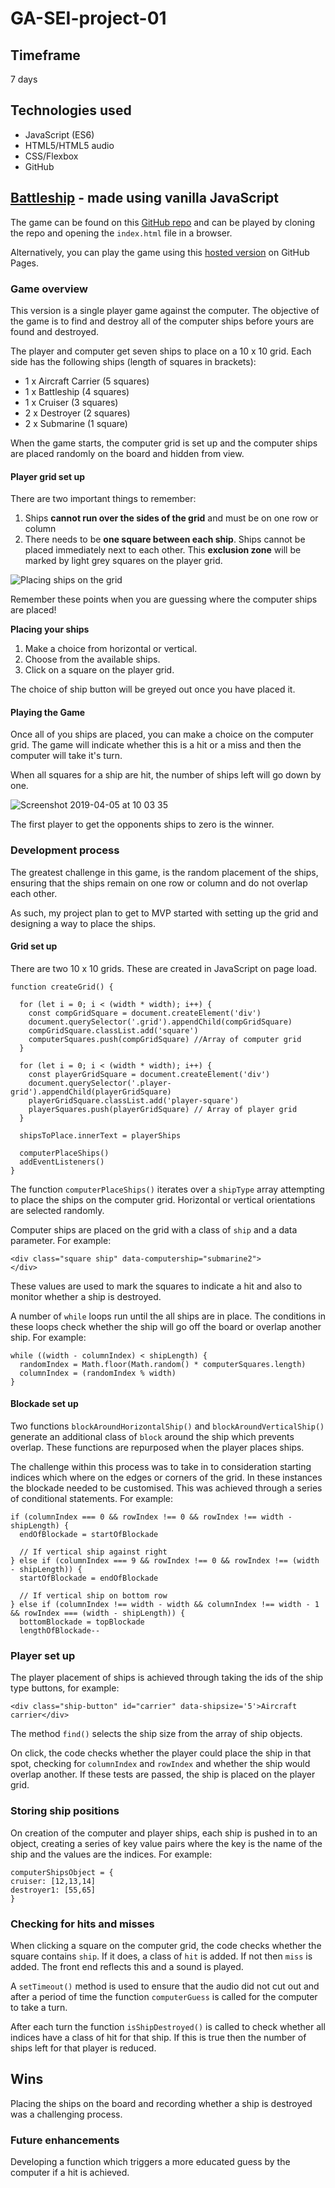 # GA-SEI-project-01

[battleship]: https://richyarwood.github.io/GA-SEI-project-01/
[githubrepo]: https://github.com/richyarwood/GA-SEI-project-01

## Timeframe
7 days

## Technologies used
* JavaScript (ES6)
* HTML5/HTML5 audio
* CSS/Flexbox
* GitHub

## [Battleship][battleship] - made using vanilla JavaScript

The game can be found on this [GitHub repo][githubrepo] and can be played by cloning the repo and opening the `index.html` file in a browser.

Alternatively, you can play the game using this [hosted version][battleship] on GitHub Pages.

### Game overview
This version is a single player game against the computer. The objective of the game is to find and destroy all of the computer ships before yours are found and destroyed.

The player and computer get seven ships to place on a 10 x 10 grid. Each side has the following ships (length of squares in brackets):

* 1 x Aircraft Carrier (5 squares)
* 1 x Battleship (4 squares)
* 1 x Cruiser (3 squares)
* 2 x Destroyer (2 squares)
* 2 x Submarine (1 square)

When the game starts, the computer grid is set up and the computer ships are placed randomly on the board and hidden from view.

#### Player grid set up
There are two important things to remember:
1. Ships **cannot run over the sides of the grid** and must be on one row or column
2. There needs to be **one square between each ship**. Ships cannot be placed immediately next to each other. This **exclusion zone** will be marked by light grey squares on the player grid.

![Placing ships on the grid](https://user-images.githubusercontent.com/40695746/55616078-f17a3e80-5788-11e9-9a75-2dedc1ebbe0c.png)

Remember these points when you are guessing where the computer ships are placed!

**Placing your ships**
1. Make a choice from horizontal or vertical.
2. Choose from the available ships.
3. Click on a square on the player grid.

The choice of ship button will be greyed out once you have placed it.

#### Playing the Game
Once all of you ships are placed, you can make a choice on the computer grid. The game will indicate whether this is a hit or a miss and then the computer will take it\'s turn.

When all squares for a ship are hit, the number of ships left will go down by one.

![Screenshot 2019-04-05 at 10 03 35](https://user-images.githubusercontent.com/40695746/55616613-18854000-578a-11e9-87ac-5b64ddc7b9f2.png)

The first player to get the opponents ships to zero is the winner.

### Development process
The greatest challenge in this game, is the random placement of the ships, ensuring that the ships remain on one row or column and do not overlap each other.

As such, my project plan to get to MVP started with setting up the grid and designing a way to place the ships.

#### Grid set up
There are two 10 x 10 grids. These are created in JavaScript on page load.
 ```
 function createGrid() {

   for (let i = 0; i < (width * width); i++) {
     const compGridSquare = document.createElement('div')
     document.querySelector('.grid').appendChild(compGridSquare)
     compGridSquare.classList.add('square')
     computerSquares.push(compGridSquare) //Array of computer grid
   }

   for (let i = 0; i < (width * width); i++) {
     const playerGridSquare = document.createElement('div')
     document.querySelector('.player-grid').appendChild(playerGridSquare)
     playerGridSquare.classList.add('player-square')
     playerSquares.push(playerGridSquare) // Array of player grid
   }

   shipsToPlace.innerText = playerShips

   computerPlaceShips()
   addEventListeners()
 }
 ```
The function ```computerPlaceShips()``` iterates over a ```shipType``` array attempting to place the ships on the computer grid. Horizontal or vertical orientations are selected randomly.

Computer ships are placed on the grid with a class of ```ship``` and a data parameter. For example:

```
<div class="square ship" data-computership="submarine2">
</div>
```

These values are used to mark the squares to indicate a hit and also to monitor whether a ship is destroyed.

A number of ```while``` loops run until the all ships are in place. The conditions in these loops check whether the ship will go off the board or overlap another ship. For example:

```
while ((width - columnIndex) < shipLength) {
  randomIndex = Math.floor(Math.random() * computerSquares.length)
  columnIndex = (randomIndex % width)
}
```

#### Blockade set up

Two functions ```blockAroundHorizontalShip()``` and ```blockAroundVerticalShip()``` generate an additional class of ```block``` around the ship which prevents overlap. These functions are repurposed when the player places ships.

The challenge within this process was to take in to consideration starting indices which where on the edges or corners of the grid. In these instances the blockade needed to be customised. This was achieved through a series of conditional statements. For example:

```
if (columnIndex === 0 && rowIndex !== 0 && rowIndex !== width - shipLength) {
  endOfBlockade = startOfBlockade

  // If vertical ship against right
} else if (columnIndex === 9 && rowIndex !== 0 && rowIndex !== (width - shipLength)) {
  startOfBlockade = endOfBlockade

  // If vertical ship on bottom row
} else if (columnIndex !== width - width && columnIndex !== width - 1 && rowIndex === (width - shipLength)) {
  bottomBlockade = topBlockade
  lengthOfBlockade--
  ```

### Player set up
The player placement of ships is achieved through taking the ids of the ship type buttons, for example:
```
<div class="ship-button" id="carrier" data-shipsize='5'>Aircraft carrier</div>
```
The method ```find()``` selects the ship size from the array of ship objects.

On click, the code checks whether the player could place the ship in that spot, checking for ```columnIndex``` and ```rowIndex``` and whether the ship would overlap another. If these tests are passed, the ship is placed on the player grid.

### Storing ship positions
On creation of the computer and player ships, each ship is pushed in to an object, creating a series of key value pairs where the key is the name of the ship and the values are the indices. For example:

```
computerShipsObject = {
cruiser: [12,13,14]
destroyer1: [55,65]
}
```

### Checking for hits and misses
When clicking a square on the computer grid, the code checks whether the square contains ```ship```. If it does, a class of ```hit``` is added. If not then ```miss``` is added. The front end reflects this and a sound is played.

A ```setTimeout()``` method is used to ensure that the audio did not cut out and after a period of time the function ```computerGuess``` is called for the computer to take a turn.

After each turn the function ```isShipDestroyed()``` is called to check whether all indices have a class of hit for that ship. If this is true then the number of ships left for that player is reduced.

## Wins
Placing the ships on the board and recording whether a ship is destroyed was a challenging process.

### Future enhancements
Developing a function which triggers a more educated guess by the computer if a hit is achieved.
